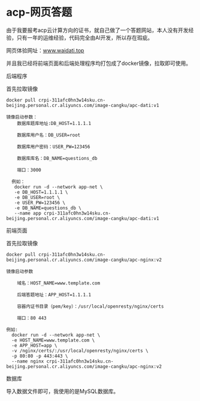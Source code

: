 # acp-网页答题
由于我要报考acp云计算方向的证书，就自己做了一个答题网站，本人没有开发经验，只有一年的运维经验，代码完全由AI开发，所以存在瑕疵。

网页体验网址：www.waidati.top

并且我已经将前端页面和后端处理程序均打包成了docker镜像，拉取即可使用。

后端程序

  首先拉取镜像
  
    docker pull crpi-311afc0hn3w14sku.cn-beijing.personal.cr.aliyuncs.com/image-cangku/apc-dati:v1
    
    镜像启动参数：
        数据库题库地址:DB_HOST=1.1.1.1
        
        数据库用户名：DB_USER=root
        
        数据库用户密码：USER_PW=123456
        
        数据库库名：DB_NAME=questions_db
        
        端口：3000
        
      例如：
       docker run -d --network app-net \     
       -e DB_HOST=1.1.1.1 \
       -e DB_USER=root \
       -e USER_PW=123456 \ 
       -e DB_NAME=questions_db \ 
       --name app crpi-311afc0hn3w14sku.cn-beijing.personal.cr.aliyuncs.com/image-cangku/apc-dati:v1


前端页面

  首先拉取镜像
  
    docker pull crpi-311afc0hn3w14sku.cn-beijing.personal.cr.aliyuncs.com/image-cangku/apc-nginx:v2
    
    镜像启动参数
    
        域名：HOST_NAME=www.template.com
        
        后端答题地址：APP_HOST=1.1.1.1
        
        容器内证书目录（pem/key）：/usr/local/openresty/nginx/certs
        
        端口：80 443
        
    例如:
      docker run -d --network app-net \  
      -e HOST_NAME=www.template.com \
      -e APP_HOST=app \
      -v /nginx/certs/:/usr/local/openresty/nginx/certs \
      -p 80:80 -p 443:443 \
      --name nginx crpi-311afc0hn3w14sku.cn-beijing.personal.cr.aliyuncs.com/image-cangku/apc-nginx:v2

 数据库
 
   导入数据文件即可，我使用的是MySQL数据库。

